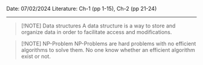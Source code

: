 Date: 07/02/2024
Literature: Ch-1 (pp 1-15), Ch-2 (pp 21-24)
___

> [!NOTE] Data structures 
> A data structure is a way to store and organize data in order to facilitate access and modifications.



> [!NOTE] NP-Problem
> NP-Problems are hard problems with no efficient  algorithms to solve them. No one know whether an efficient  algorithm exist or not. 


